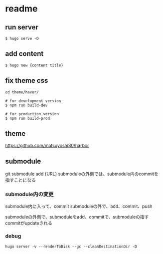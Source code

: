 # readme
## run server

```
$ hugo serve -D
```

## add content

```
$ hugo new {content title}
```

## fix theme css 
```
cd theme/havor/
```


```
# for development version
$ npm run build-dev

# for production version
$ npm run build-prod
```


## theme
https://github.com/matsuyoshi30/harbor


## submodule
git submodule add {URL}
submoduleの外側では、submodule内のcommitを指すことになる

### submodule内の変更
submodule内に入って、commit
submoduleの外で、add、commit、push

submoduleの外側で、submoduleをadd、commitで、submoduleの指すcommitがupdateされる



### debug

```
hugo server -v --renderToDisk --gc --cleanDestinationDir -D
```
